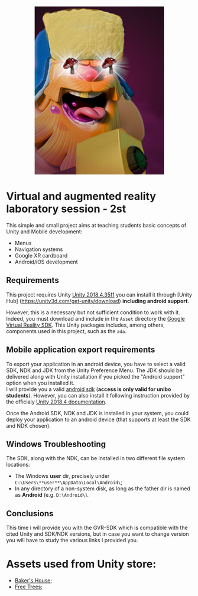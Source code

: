 <p align="center">
  <img src="icon.png" width="350" alt="accessibility text">
</p>

# Virtual and augmented reality laboratory session - 2st
This simple and small project aims at teaching students basic concepts of Unity and Mobile development:
* Menus
* Navigation systems
* Google XR cardboard 
* Android/iOS development

## Requirements
This project requires Unity [Unity 2018.4.35f1](https://unity3d.com/es/unity/whats-new/2018.4.35) you can install it through [Unity Hub] (https://unity3d.com/get-unity/download) **including android support**. 

However, this is a necessary but not sufficient condition to work with it. Indeed, you must download and include in the ```Asset``` directory the [Google Virtual Reality SDK](https://github.com/googlevr/gvr-unity-sdk/releases). This Unity packages includes, among others, components used in this project, such as the ```ada```.


## Mobile application export requirements
To export your application in an android device, you have to select a valid SDK, NDK and JDK from the Unity Preference Menu. The JDK should be delivered along with Unity installation if you picked the "Android support" option when you installed it.   
I will provide you a valid [android sdk](https://liveunibo-my.sharepoint.com/:f:/g/personal/lorenzo_stacchio_studio_unibo_it/ErQlrS44KG5NqITleTV00SABDTTg37RKeoMvN204zaHClA?e=gq9Wtx) (**access is only valid for unibo students**). 
However, you can also install it following instruction provided by the officialy [Unity 2018.4 documentation](https://docs.unity3d.com/2018.4/Documentation/Manual/android-sdksetup.html).

Once the Android SDK, NDK and JDK is installed in your system, you could deploy your application to an android device (that supports at least the SDK and NDK chosen).

## Windows Troubleshooting

The SDK, along with the NDK, can be installed in two different file system locations:
* The Windows **user** dir, precisely under ```C:\Users\**user**\AppData\Local\Android\```;
* In any directory of a non-system disk, as long as the father dir is named as **Android** (e.g. ```D:\Android\```).

## Conclusions 
This time i will provide you with the GVR-SDK which is compatible with the cited Unity and SDK/NDK versions, but in case you want to change version you will have to study the various links I provided you. 

# Assets used from Unity store:
- [Baker's House](https://assetstore.unity.com/packages/3d/environments/fantasy/baker-s-house-26443);
- [Free Trees](https://assetstore.unity.com/packages/3d/vegetation/trees/free-trees-103208);


